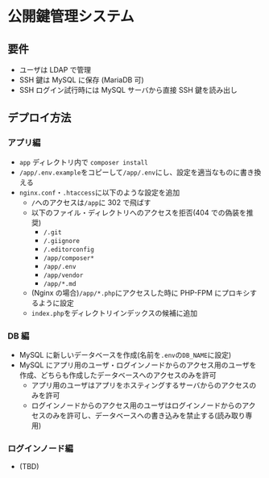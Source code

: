 # 公開鍵管理システム

## 要件

- ユーザは LDAP で管理
- SSH 鍵は MySQL に保存 (MariaDB 可)
- SSH ログイン試行時には MySQL サーバから直接 SSH 鍵を読み出し

## デプロイ方法

### アプリ編

- `app` ディレクトリ内で `composer install`
- `/app/.env.example`をコピーして`/app/.env`にし、設定を適当なものに書き換える
- `nginx.conf`・`.htaccess`に以下のような設定を追加
  - `/`へのアクセスは`/app`に 302 で飛ばす
  - 以下のファイル・ディレクトリへのアクセスを拒否(404 での偽装を推奨)
    - `/.git`
    - `/.giignore`
    - `/.editorconfig`
    - `/app/composer*`
    - `/app/.env`
    - `/app/vendor`
    - `/app/*.md`
  - (Nginx の場合)`/app/*.php`にアクセスした時に PHP-FPM にプロキシするように設定
  - `index.php`をディレクトリインデックスの候補に追加

### DB 編

- MySQL に新しいデータベースを作成(名前を`.env`の`DB_NAME`に設定)
- MySQL にアプリ用のユーザ・ログインノードからのアクセス用のユーザを作成、どちらも作成したデータベースへのアクセスのみを許可
  - アプリ用のユーザはアプリをホスティングするサーバからのアクセスのみを許可
  - ログインノードからのアクセス用のユーザはログインノードからのアクセスのみを許可し、データベースへの書き込みを禁止する(読み取り専用)

### ログインノード編

- (TBD)
